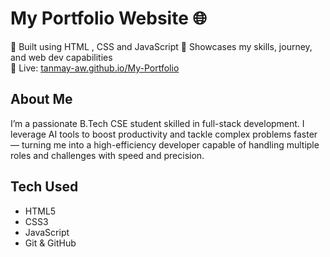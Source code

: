 # My Portfolio Website 🌐

🚀 Built using HTML , CSS and JavaScript 
🎯 Showcases my skills, journey, and web dev capabilities  
📍 Live: [tanmay-aw.github.io/My-Portfolio](https://tanmay-aw.github.io/My-Portfolio/)

## About Me

I’m a passionate B.Tech CSE student skilled in full-stack development. I leverage AI tools to boost productivity and tackle complex problems faster — turning me into a high-efficiency developer capable of handling multiple roles and challenges with speed and precision.

## Tech Used

- HTML5
- CSS3
- JavaScript
- Git & GitHub
